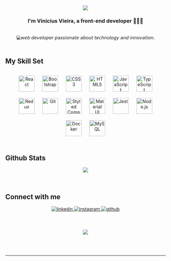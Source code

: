 <div align="center"><img src="https://spotify-github-profile.vercel.app/api/view?uid=22xp5pdwog24w474gnvvfw2oq&cover_image=true&theme=default&show_offline=false&background_color=121212&interchange=false&bar_color_cover=true" /></div>  

### <div align="center">I'm Vinicius Vieira, a front-end developer 👨‍💻🚀</div>

<br/>  
 <div align="center">
 💻𝘸𝘦𝘣 𝘥𝘦𝘷𝘦𝘭𝘰𝘱𝘦𝘳 𝘱𝘢𝘴𝘴𝘪𝘰𝘯𝘢𝘵𝘦 𝘢𝘣𝘰𝘶𝘵 𝘵𝘦𝘤𝘩𝘯𝘰𝘭𝘰𝘨𝘺 𝘢𝘯𝘥 𝘪𝘯𝘯𝘰𝘷𝘢𝘵𝘪𝘰𝘯.
</div>
  
  

<br/>  


## My Skill Set  



###   
<div align="center">  
<a href="https://reactjs.org/" target="_blank"><img style="margin: 10px" src="https://profilinator.rishav.dev/skills-assets/react-original-wordmark.svg" alt="React" height="50" /></a>  
<a href="https://getbootstrap.com/docs/3.4/javascript/" target="_blank"><img style="margin: 10px" src="https://profilinator.rishav.dev/skills-assets/bootstrap-plain.svg" alt="Bootstrap" height="50" /></a>  
<a href="https://www.w3schools.com/css/" target="_blank"><img style="margin: 10px" src="https://profilinator.rishav.dev/skills-assets/css3-original-wordmark.svg" alt="CSS3" height="50" /></a>  
<a href="https://en.wikipedia.org/wiki/HTML5" target="_blank"><img style="margin: 10px" src="https://profilinator.rishav.dev/skills-assets/html5-original-wordmark.svg" alt="HTML5" height="50" /></a>  
<a href="https://www.javascript.com/" target="_blank"><img style="margin: 10px" src="https://profilinator.rishav.dev/skills-assets/javascript-original.svg" alt="JavaScript" height="50" /></a>  
<a href="https://www.typescriptlang.org/" target="_blank"><img style="margin: 10px" src="https://profilinator.rishav.dev/skills-assets/typescript-original.svg" alt="TypeScript" height="50" /></a>  
<a href="https://redux.js.org/" target="_blank"><img style="margin: 10px" src="https://profilinator.rishav.dev/skills-assets/redux-original.svg" alt="Redux" height="50" /></a>  
<a href="https://github.com/" target="_blank"><img style="margin: 10px" src="https://profilinator.rishav.dev/skills-assets/git-scm-icon.svg" alt="Git" height="50" /></a>  
<a href="https://styled-components.com/" target="_blank"><img style="margin: 10px" src="https://profilinator.rishav.dev/skills-assets/styled-components.png" alt="Styled Components" height="50" /></a>  
<a href="https://mui.com/" target="_blank"><img style="margin: 10px" src="https://profilinator.rishav.dev/skills-assets/mui.png" alt="Material UI" height="50" /></a>  
<a href="https://www.jestjs.io/" target="_blank"><img style="margin: 10px" src="https://profilinator.rishav.dev/skills-assets/jest.svg" alt="Jest" height="50" /></a>
<a href="https://nodejs.org/" target="_blank"><img style="margin: 10px" src="https://profilinator.rishav.dev/skills-assets/nodejs-original-wordmark.svg" alt="Node.js" height="50" /></a>  
<a href="https://www.docker.com/" target="_blank"><img style="margin: 10px" src="https://profilinator.rishav.dev/skills-assets/docker-original-wordmark.svg" alt="Docker" height="50" /></a>  
<a href="https://www.mysql.com/" target="_blank"><img style="margin: 10px" src="https://profilinator.rishav.dev/skills-assets/mysql-original-wordmark.svg" alt="MySQL" height="50" /></a>
</div>

</td><td valign="top" width="33%">



</td><td valign="top" width="33%">



</td></tr></table>  

<br/> 
 


## Github Stats  
<div align="center"><img src="https://github-readme-stats.vercel.app/api/top-langs/?username=viniciusvieirac&hide_border=true&layout=compact" align="center" /></div>
<br/>   
  


<br/>  

## Connect with me  
<div align="center">
<a href="https://linkedin.com/in/viniciusvieirac" target="_blank">
<img src=https://img.shields.io/badge/linkedin-%231E77B5.svg?&style=for-the-badge&logo=linkedin&logoColor=white alt=linkedin style="margin-bottom: 5px;" />
</a>
<a href="https://instagram.com/vnzaao" target="_blank">
<img src=https://img.shields.io/badge/instagram-%23000000.svg?&style=for-the-badge&logo=instagram&logoColor=white alt=instagram style="margin-bottom: 5px;" />
</a>
<a href="https://github.com/viniciusvieirac" target="_blank">
<img src=https://img.shields.io/badge/github-%2324292e.svg?&style=for-the-badge&logo=github&logoColor=white alt=github style="margin-bottom: 5px;" />
</a>  
</div>  
  

<br/> 
  

<br/>  

  

<br/>  

<div align="center">
<img src="https://komarev.com/ghpvc/?username=viniciusvieirac&&style=flat-square" align="center" />
</div>  
  

<br/>  

  

<br/>  


<br />

----
